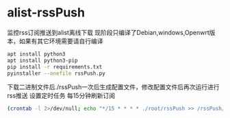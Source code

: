 # alist-rssPush
监控rss订阅推送到alist离线下载
现阶段只编译了Debian,windows,Openwrt版本，如果有其它环境需要请自行编译
````bash
apt install python3
apt install python3-pip
pip install -r requirements.txt
pyinstaller --onefile rssPush.py
````
下载二进制文件后./rssPush一次后生成配置文件，修改配置文件后再次运行进行rss推送
设置定时任务 每15分钟刷新订阅
````bash
(crontab -l 2>/dev/null; echo "*/15 * * * * ./root/rssPush >> /rssPush/logs.log") | crontab -
````
